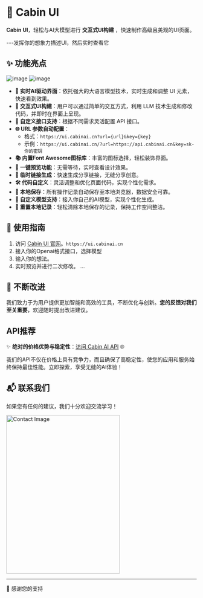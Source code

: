 # 🌟 Cabin UI

 **Cabin UI**，轻松与AI大模型进行 **交互式UI构建** ，快速制作高级且美观的UI页面。

 ---发挥你的想象力描述UI，然后实时查看它

## ✨ 功能亮点
![image](https://github.com/user-attachments/assets/bff3017e-399d-4be9-8eb0-d47548ee9643)
![image](https://github.com/user-attachments/assets/17abf555-8290-4076-a310-7297e108817c)

- **🔧 实时AI驱动界面**：依托强大的大语言模型技术，实时生成和调整 UI 元素，快速看到效果。
- **🔄 交互式UI构建**：用户可以通过简单的交互方式，利用 LLM 技术生成和修改代码，并即时在界面上呈现。
- **🔗 自定义接口支持**：根据不同需求灵活配置 API 接口。
- **🌐 URL 参数自动配置**：
  - 格式：`https://ui.cabinai.cn?url={url}&key={key}`
  - 示例：`https://ui.cabinai.cn/?url=https://api.cabinai.cn&key=sk-你的密钥`
- **📚 内置Font Awesome图标库**：丰富的图标选择，轻松装饰界面。
- **👀 一键预览功能**：无需等待，实时查看设计效果。
- **🔗 临时链接生成**：快速生成分享链接，无缝分享创意。
- **🛠 代码自定义**：灵活调整和优化页面代码，实现个性化需求。
- **💾 本地保存**：所有操作记录自动保存至本地浏览器，数据安全可靠。
- **🧩 自定义模型支持**：接入你自己的AI模型，实现个性化生成。
- **🔄 重置本地记录**：轻松清除本地保存的记录，保持工作空间整洁。

## 🚀 使用指南

1. 访问 [Cabin UI 官网](https://ui.cabinai.cn)。`https://ui.cabinai.cn`
2. 接入你的Openai格式接口，选择模型
3. 输入你的想法。
4. 实时预览并进行二次修改。
...

## 🌱 不断改进

我们致力于为用户提供更加智能和高效的工具，不断优化与创新。**您的反馈对我们至关重要**，欢迎随时提出改进建议。

## API推荐

✨ **绝对的价格优势与稳定性**：[访问 Cabin AI API](https://api.cabinai.cn) 🌐

我们的API不仅在价格上具有竞争力，而且确保了高稳定性，使您的应用和服务始终保持最佳性能。立即探索，享受无缝的AI体验！

## 📬 联系我们

如果您有任何的建议，我们十分欢迎交流学习！

<img src="https://github.com/user-attachments/assets/568cbd81-fd15-477d-9287-fa8d66c4fec1" width="300" height="420" alt="Contact Image">


---

🤝 感谢您的支持
